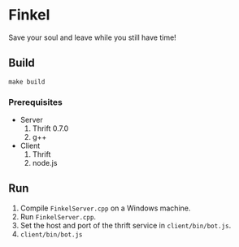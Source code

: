 
# Finkel

Save your soul and leave while you still have time!

## Build

    make build

### Prerequisites

+ Server
  1. Thrift 0.7.0
  2. g++
+ Client
  1. Thrift
  2. node.js

## Run

1. Compile `FinkelServer.cpp` on a Windows machine.
2. Run `FinkelServer.cpp`.
3. Set the host and port of the thrift service in `client/bin/bot.js`.
4. `client/bin/bot.js`
 